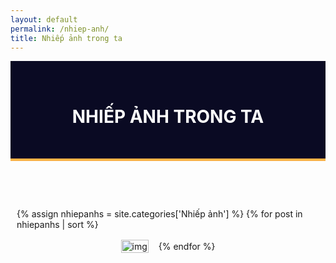```yaml
---
layout: default
permalink: /nhiep-anh/
title: Nhiếp ảnh trong ta
---
```

<header class="header">
    <h1>Nhiếp ảnh trong ta</h1>
</header>
<div class="gallery">
{% assign nhiepanhs = site.categories['Nhiếp ảnh'] %}
{% for post in nhiepanhs | sort  %}
    <figure class="img__item">
    <img src="../{{post.image}}" alt="img" class="img__img">
        <figcaption class="img__description">
            <div class="img__text">
                <p class="img__title"><a href="{{ site.baseurl }}{{ post.url }}">"{{post.title}}"</a></p>
                <p class="img__subtxt">{{ post.date | date: "%B %e, %Y" }}</p>
            </div>
            <i class="far fa-bookmark"></i>
        </figcaption>
    </figure>
{% endfor %}
</div>
<style>
    .header {
  text-align: center;
  text-transform: uppercase;
  padding: 32px;
  background-color: #0a0a23;
  color: #fff;
  border-bottom: 4px solid #fdb347;
}
    .gallery {
  display: flex;
  flex-direction: row;
  flex-wrap: wrap;
  justify-content: center;
  align-items: center;
  gap: 16px;
  max-width: 1400px;
  margin: 0 auto;
  padding: 20px 10px;

}

.gallery img {

  width: 300px;
  height: 300px;
  object-fit: cover;
  border-radius: 10px;
}
</style>
<style>
    .img__item {
  position: relative;
  margin: 0;
  overflow: hidden;
}

.img__item img {
  height: 100%;
  -o-object-fit: cover;
     object-fit: cover;
}

.img__item:hover .img__description {
  -webkit-transform: translateY(0%);
          transform: translateY(0%);
  -webkit-transition: all ease-in-out 250ms;
  transition: all ease-in-out 250ms;
}

.img__description {
  position: absolute;
  padding: 0.7em;
  z-index: 100;
  bottom: 0;
  left: 0;
  right: 0;
  color: #fff;
  background: rgba(0, 0, 0, 0.6);
  -webkit-transform: translateY(150%);
          transform: translateY(150%);
  display: -webkit-box;
  display: -ms-flexbox;
  display: flex;
  -webkit-box-orient: horizontal;
  -webkit-box-direction: normal;
      -ms-flex-direction: row;
          flex-direction: row;
  -webkit-box-pack: justify;
      -ms-flex-pack: justify;
          justify-content: space-between;
}

.img__title {
  font-weight: 700;
  font-size: 0.8rem;
}

.img__subtxt {
  font-size: 0.7rem;
  font-weight: 300;
}

.fa-bookmark {
  display: -ms-grid;
  display: grid;
  place-items: center;
}
</style>
